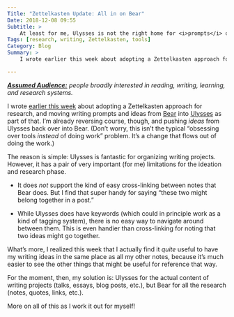 ```yaml
---
Title: "Zettelkasten Update: All in on Bear"
Date: 2018-12-08 09:55
Subtitle: >
    At least for me, Ulysses is not the right home for <i>prompts</i> or <i>ideas</i>. Bear is.
Tags: [research, writing, Zettelkasten, tools]
Category: Blog
Summary: >
    I wrote earlier this week about adopting a Zettelkasten approach for research, and moving writing prompts and ideas from Bear into Ulysses as part of that. I’m already reversing course. Here’s why.

---
```


<i><b>[Assumed Audience:]</b> people broadly interested in reading, writing, learning, and research systems.</i>

[Assumed Audience:]: https://www.chriskrycho.com/2018/assumed-audiences.html

I wrote [earlier this week] about adopting a Zettelkasten approach for research, and moving writing prompts and ideas from [Bear] into [Ulysses] as part of that. I’m already reversing course, though, and pushing *ideas* from Ulysses back over into Bear. (Don’t worry, this isn’t the typical “obsessing over tools *instead* of doing work” problem. It’s a change that flows out of doing the work.)

[earlier this week]: https://www.chriskrycho.com/2018/starting-to-build-a-zettelkasten.html
[Bear]: https://bear.app
[Ulysses]: https://ulysses.app

The reason is simple: Ulysses is fantastic for organizing writing projects. However, it has a pair of very important (for me) limitations for the ideation and research phase.

- It does *not* support the kind of easy cross-linking between notes that Bear does. But I find that super handy for saying “these two might belong together in a post.”

- While Ulysses does have keywords (which could in principle work as a kind of tagging system), there is no easy way to navigate around between them. This is even handier than cross-linking for noting that two ideas might go together.

What’s more, I realized this week that I actually find it *quite* useful to have my writing ideas in the same place as all my other notes, because it’s much easier to see the other things that might be useful for reference that way.

For the moment, then, my solution is: Ulysses for the actual content of writing projects (talks, essays, blog posts, etc.), but Bear for all the research (notes, quotes, links, etc.).

More on all of this as I work it out for myself!
